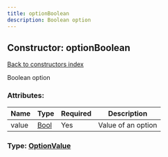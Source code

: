 ```yaml
---
title: optionBoolean
description: Boolean option
---
```

## Constructor: optionBoolean  
[Back to constructors index](index.md)



Boolean option

### Attributes:

| Name     |    Type       | Required | Description |
|----------|---------------|----------|-------------|
|value|[Bool](../types/Bool.md) | Yes|Value of an option|



### Type: [OptionValue](../types/OptionValue.md)


